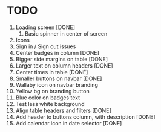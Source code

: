 # TODO

1. Loading screen [DONE]
   1. Basic spinner in center of screen
2. Icons
3. Sign in / Sign out issues
4. Center badges in column [DONE]
5. Bigger side margins on table [DONE]
6. Larger text on column headers [DONE]
7. Center times in table [DONE]
8. Smaller buttons on navbar [DONE]
9. Wallaby icon on navbar branding
10. Yellow bg on branding button
11. Blue color on badges text
12. Test less white background
13. Align table headers and filters [DONE]
14. Add header to buttons column, with description [DONE]
15. Add calendar icon in date selector [DONE]